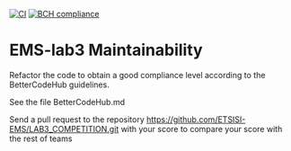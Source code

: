 [![CI](https://github.com/ETSISI-EMS/ems2022_lab_3_mantenibilidad_iwt31-grupoiwt32_08/actions/workflows/workflow.yml/badge.svg)](https://github.com/ETSISI-EMS/ems2022_lab_3_mantenibilidad_iwt31-grupoiwt32_08/actions/workflows/workflow.yml)
[![BCH compliance](https://bettercodehub.com/edge/badge/ETSISI-EMS/ems2022_lab_3_mantenibilidad_iwt31-grupoiwt32_08?branch=main&token=5cb20b2d9434a245d886612c0bacc84c6c3b7481)](https://bettercodehub.com/)

# EMS-lab3 Maintainability

Refactor the code to obtain a good compliance level according to the BetterCodeHub guidelines.

See the file BetterCodeHub.md

Send a pull request to the repository https://github.com/ETSISI-EMS/LAB3_COMPETITION.git with your score to compare your score with the rest of teams

